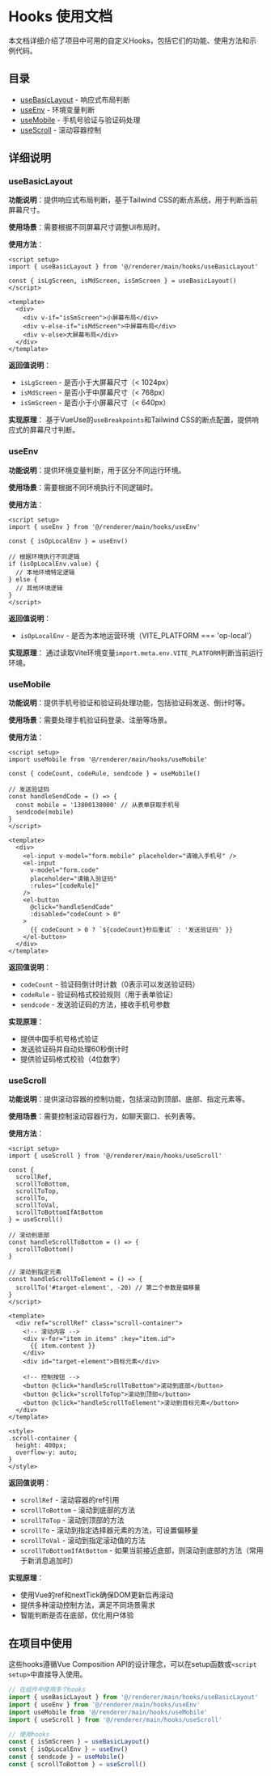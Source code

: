 # Hooks 使用文档

本文档详细介绍了项目中可用的自定义Hooks，包括它们的功能、使用方法和示例代码。

## 目录

- [useBasicLayout](#usebasiclayout) - 响应式布局判断
- [useEnv](#useenv) - 环境变量判断
- [useMobile](#usemobile) - 手机号验证与验证码处理
- [useScroll](#usescroll) - 滚动容器控制

## 详细说明

### useBasicLayout

**功能说明**：提供响应式布局判断，基于Tailwind CSS的断点系统，用于判断当前屏幕尺寸。

**使用场景**：需要根据不同屏幕尺寸调整UI布局时。

**使用方法**：

```vue
<script setup>
import { useBasicLayout } from '@/renderer/main/hooks/useBasicLayout'

const { isLgScreen, isMdScreen, isSmScreen } = useBasicLayout()
</script>

<template>
  <div>
    <div v-if="isSmScreen">小屏幕布局</div>
    <div v-else-if="isMdScreen">中屏幕布局</div>
    <div v-else>大屏幕布局</div>
  </div>
</template>
```

**返回值说明**：
- `isLgScreen` - 是否小于大屏幕尺寸（< 1024px）
- `isMdScreen` - 是否小于中屏幕尺寸（< 768px）
- `isSmScreen` - 是否小于小屏幕尺寸（< 640px）

**实现原理**：
基于VueUse的`useBreakpoints`和Tailwind CSS的断点配置，提供响应式的屏幕尺寸判断。

### useEnv

**功能说明**：提供环境变量判断，用于区分不同运行环境。

**使用场景**：需要根据不同环境执行不同逻辑时。

**使用方法**：

```vue
<script setup>
import { useEnv } from '@/renderer/main/hooks/useEnv'

const { isOpLocalEnv } = useEnv()

// 根据环境执行不同逻辑
if (isOpLocalEnv.value) {
  // 本地环境特定逻辑
} else {
  // 其他环境逻辑
}
</script>
```

**返回值说明**：
- `isOpLocalEnv` - 是否为本地运营环境（VITE_PLATFORM === 'op-local'）

**实现原理**：
通过读取Vite环境变量`import.meta.env.VITE_PLATFORM`判断当前运行环境。

### useMobile

**功能说明**：提供手机号验证和验证码处理功能，包括验证码发送、倒计时等。

**使用场景**：需要处理手机验证码登录、注册等场景。

**使用方法**：

```vue
<script setup>
import useMobile from '@/renderer/main/hooks/useMobile'

const { codeCount, codeRule, sendcode } = useMobile()

// 发送验证码
const handleSendCode = () => {
  const mobile = '13800138000' // 从表单获取手机号
  sendcode(mobile)
}
</script>

<template>
  <div>
    <el-input v-model="form.mobile" placeholder="请输入手机号" />
    <el-input
      v-model="form.code"
      placeholder="请输入验证码"
      :rules="[codeRule]"
    />
    <el-button
      @click="handleSendCode"
      :disabled="codeCount > 0"
    >
      {{ codeCount > 0 ? `${codeCount}秒后重试` : '发送验证码' }}
    </el-button>
  </div>
</template>
```

**返回值说明**：
- `codeCount` - 验证码倒计时计数（0表示可以发送验证码）
- `codeRule` - 验证码格式校验规则（用于表单验证）
- `sendcode` - 发送验证码的方法，接收手机号参数

**实现原理**：
- 提供中国手机号格式验证
- 发送验证码并自动处理60秒倒计时
- 提供验证码格式校验（4位数字）

### useScroll

**功能说明**：提供滚动容器的控制功能，包括滚动到顶部、底部、指定元素等。

**使用场景**：需要控制滚动容器行为，如聊天窗口、长列表等。

**使用方法**：

```vue
<script setup>
import { useScroll } from '@/renderer/main/hooks/useScroll'

const {
  scrollRef,
  scrollToBottom,
  scrollToTop,
  scrollTo,
  scrollToVal,
  scrollToBottomIfAtBottom
} = useScroll()

// 滚动到底部
const handleScrollToBottom = () => {
  scrollToBottom()
}

// 滚动到指定元素
const handleScrollToElement = () => {
  scrollTo('#target-element', -20) // 第二个参数是偏移量
}
</script>

<template>
  <div ref="scrollRef" class="scroll-container">
    <!-- 滚动内容 -->
    <div v-for="item in items" :key="item.id">
      {{ item.content }}
    </div>
    <div id="target-element">目标元素</div>

    <!-- 控制按钮 -->
    <button @click="handleScrollToBottom">滚动到底部</button>
    <button @click="scrollToTop">滚动到顶部</button>
    <button @click="handleScrollToElement">滚动到目标元素</button>
  </div>
</template>

<style>
.scroll-container {
  height: 400px;
  overflow-y: auto;
}
</style>
```

**返回值说明**：
- `scrollRef` - 滚动容器的ref引用
- `scrollToBottom` - 滚动到底部的方法
- `scrollToTop` - 滚动到顶部的方法
- `scrollTo` - 滚动到指定选择器元素的方法，可设置偏移量
- `scrollToVal` - 滚动到指定滚动值的方法
- `scrollToBottomIfAtBottom` - 如果当前接近底部，则滚动到底部的方法（常用于新消息追加时）

**实现原理**：
- 使用Vue的ref和nextTick确保DOM更新后再滚动
- 提供多种滚动控制方法，满足不同场景需求
- 智能判断是否在底部，优化用户体验

## 在项目中使用

这些hooks遵循Vue Composition API的设计理念，可以在setup函数或`<script setup>`中直接导入使用。

```js
// 在组件中使用多个hooks
import { useBasicLayout } from '@/renderer/main/hooks/useBasicLayout'
import { useEnv } from '@/renderer/main/hooks/useEnv'
import useMobile from '@/renderer/main/hooks/useMobile'
import { useScroll } from '@/renderer/main/hooks/useScroll'

// 使用hooks
const { isSmScreen } = useBasicLayout()
const { isOpLocalEnv } = useEnv()
const { sendcode } = useMobile()
const { scrollToBottom } = useScroll()
```
